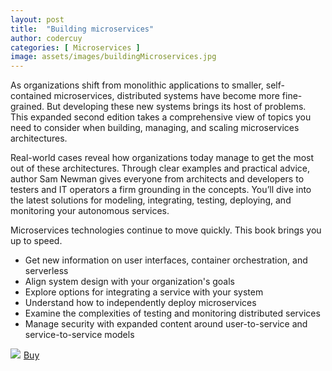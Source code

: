 ```yaml
---
layout: post
title:  "Building microservices"
author: codercuy
categories: [ Microservices ]
image: assets/images/buildingMicroservices.jpg
---
```


As organizations shift from monolithic applications to smaller, self-contained microservices, distributed systems have become more fine-grained. But developing these new systems brings its host of problems. This expanded second edition takes a comprehensive view of topics you need to consider when building, managing, and scaling microservices architectures.

Real-world cases reveal how organizations today manage to get the most out of these architectures. Through clear examples and practical advice, author Sam Newman gives everyone from architects and developers to testers and IT operators a firm grounding in the concepts. You’ll dive into the latest solutions for modeling, integrating, testing, deploying, and monitoring your autonomous services.

Microservices technologies continue to move quickly. This book brings you up to speed.

- Get new information on user interfaces, container orchestration, and serverless
- Align system design with your organization's goals
- Explore options for integrating a service with your system
- Understand how to independently deploy microservices
- Examine the complexities of testing and monitoring distributed services
- Manage security with expanded content around user-to-service and service-to-service models

<a href="https://www.amazon.de/-/en/Sam-Newman/dp/1492034029?crid=D0VJRXDPDWPM&keywords=baustellenmikrodienste&qid=1653081643&sprefix=building+microservices%2Caps%2C88&sr=8-2&linkCode=li3&tag=mkgv89-21&linkId=0aae9ce1e543c65dc5de08ac19502359&language=en_GB&ref_=as_li_ss_il" target="_blank"><img border="0" src="//ws-eu.amazon-adsystem.com/widgets/q?_encoding=UTF8&ASIN=1492034029&Format=_SL250_&ID=AsinImage&MarketPlace=DE&ServiceVersion=20070822&WS=1&tag=mkgv89-21&language=en_GB" ></a><img src="https://ir-de.amazon-adsystem.com/e/ir?t=mkgv89-21&language=en_GB&l=li3&o=3&a=1492034029" width="1" height="1" border="0" alt="" style="border:none !important; margin:0px !important;" />
<a target="_blank" href="https://amzn.to/3tbd767" class="btn btn-danger">Buy</a>